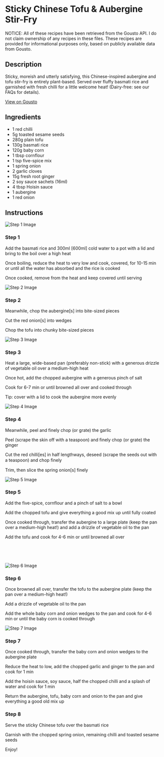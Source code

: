 # Sticky Chinese Tofu & Aubergine Stir-Fry

NOTICE: All of these recipes have been retrieved from the Gousto API. I do not claim ownership of any recipes in these files. These recipes are provided for informational purposes only, based on publicly available data from Gousto.

## Description

Sticky, moreish and utterly satisfying, this Chinese-inspired aubergine and tofu stir-fry is entirely plant-based. Served over fluffy basmati rice and garnished with fresh chilli for a little welcome heat! (Dairy-free: see our FAQs for details).

[View on Gousto](https://www.gousto.co.uk/recipes/cookbook/sticky-chinese-tofu-aubergine-stir-fry)

## Ingredients

- 1 red chilli
- 5g toasted sesame seeds
- 280g plain tofu 
- 130g basmati rice
- 120g baby corn
- 1 tbsp cornflour
- 1 tsp five-spice mix 
- 1 spring onion 
- 2 garlic cloves
- 15g fresh root ginger
- 2 soy sauce sachets (16ml)
- 4 tbsp Hoisin sauce 
- 1 aubergine
- 1 red onion

## Instructions

![Step 1 Image](https://production-media.gousto.co.uk/cms/recipe-step-image/1329.-step-1-x200.jpg)

### Step 1

Add the basmati rice and 300ml <span class="text-danger">[600ml]</span> cold water to a pot with a lid and bring to the boil over a high heat


Once boiling, reduce the heat to very low and cook, covered, for 10-15 min or until all the water has absorbed and the rice is cooked


Once cooked, remove from the heat and keep covered until serving

![Step 2 Image](https://production-media.gousto.co.uk/cms/recipe-step-image/1329.-step-2-x200.jpg)

### Step 2

Meanwhile, chop the aubergine<span class="text-danger">[s]</span> into bite-sized pieces


Cut the red onion<span class="text-danger">[s]</span> into wedges


Chop the tofu into chunky bite-sized pieces

![Step 3 Image](https://production-media.gousto.co.uk/cms/recipe-step-image/1329.-step-3-x200.jpg)

### Step 3

Heat a large, wide-based pan (preferably non-stick) with a generous drizzle of vegetable oil over a medium-high heat&nbsp;


Once hot, add the chopped aubergine with a generous pinch of salt


Cook for 6-7 min or until browned all over and cooked through&nbsp;


Tip: cover with a lid to cook the aubergine more evenly

![Step 4 Image](https://production-media.gousto.co.uk/cms/recipe-step-image/1329.-step-4-x200.jpg)

### Step 4

Meanwhile, peel and finely chop (or grate) the garlic&nbsp;


Peel (scrape the skin off with a teaspoon) and finely chop (or grate) the ginger


Cut the&nbsp;red chilli<span class="text-danger">[es]</span> in half lengthways, deseed (scrape the seeds out with a teaspoon) and chop ﬁnely


Trim, then slice the spring onion<span class="text-danger">[s]</span> finely

![Step 5 Image](https://production-media.gousto.co.uk/cms/recipe-step-image/1329.-step-5-x200.jpg)

### Step 5

Add the five-spice, cornflour and a pinch of salt to a bowl


Add the chopped tofu and give everything a good mix up until fully coated&nbsp;


Once cooked through, transfer the aubergine to a large plate (keep the pan over a medium-high heat!) and add a&nbsp;drizzle of vegetable oil to the pan


Add the tofu and cook for 4-6 min or until browned all over&nbsp;


&nbsp;


&nbsp;

![Step 6 Image](https://production-media.gousto.co.uk/cms/recipe-step-image/1329.-step-6-x200.jpg)

### Step 6

Once browned all over, transfer the tofu to the aubergine plate&nbsp;(keep the pan over a medium-high heat!)


Add a&nbsp;drizzle of vegetable oil to the pan


Add the whole baby corn and onion wedges&nbsp;to the pan and cook for 4-6 min or until the baby corn is cooked through

![Step 7 Image](https://production-media.gousto.co.uk/cms/recipe-step-image/1329.-step-7-x200.jpg)

### Step 7

Once&nbsp;cooked through, transfer the baby corn and onion wedges&nbsp;to the aubergine plate


Reduce the heat to low, add the chopped garlic and ginger to the pan&nbsp;and cook for 1 min


Add the hoisin sauce, soy sauce,&nbsp;half the chopped chilli&nbsp;and a splash of water and cook for 1 min


Return the&nbsp;aubergine, tofu, baby corn and onion&nbsp;to the pan and give everything a good old mix up

### Step 8

Serve the&nbsp;sticky Chinese tofu&nbsp;over the basmati rice


Garnish with the chopped spring onion,&nbsp;remaining chilli and toasted sesame seeds&nbsp;


Enjoy!

